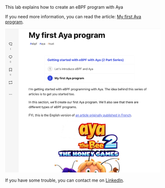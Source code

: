This lab explains how to create an eBPF program with Aya

If you need more information, you can read the article: [My first Aya program](https://dev.to/littlejo/my-first-aya-program-2j0p).

![screenshot of the article](img/aya-article.png)

If you have some trouble, you can contact me on [LinkedIn](https://www.linkedin.com/in/joseph-ligier-4b86632).
